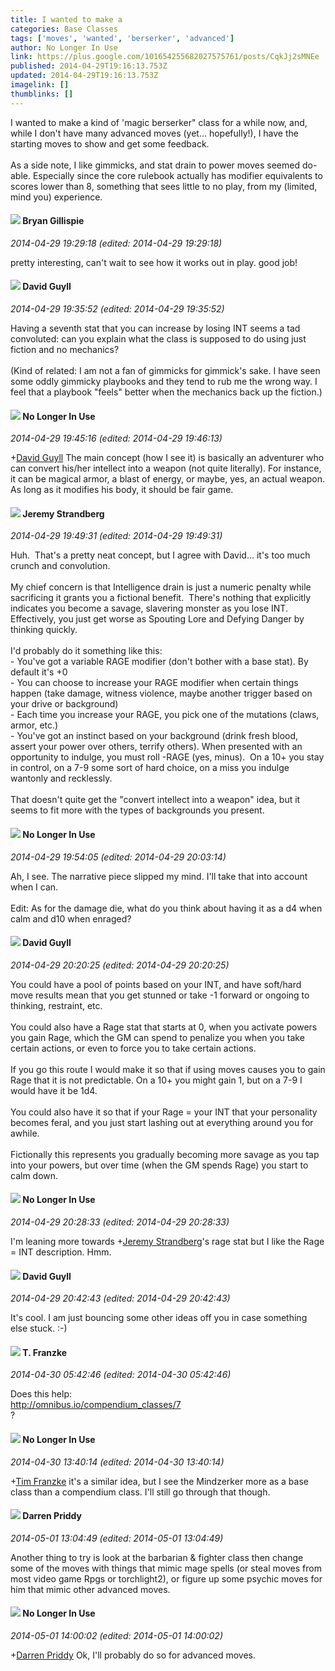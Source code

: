 ```yaml
---
title: I wanted to make a
categories: Base Classes
tags: ['moves', 'wanted', 'berserker', 'advanced']
author: No Longer In Use
link: https://plus.google.com/101654255682027575761/posts/CqkJj2sMNEe
published: 2014-04-29T19:16:13.753Z
updated: 2014-04-29T19:16:13.753Z
imagelink: []
thumblinks: []
---
```


I wanted to make a kind of &#39;magic berserker&quot; class for a while now, and, while I don&#39;t have many advanced moves (yet... hopefully!), I have the starting moves to show and get some feedback.<br /><br />As a side note, I like gimmicks, and stat drain to power moves seemed do-able. Especially since the core rulebook actually has modifier equivalents to scores lower than 8, something that sees little to no play, from my (limited, mind you) experience.
<div id='comment z13pyn3alqfrshtea22vfh2i5nu1yzccc'>
  <h4><img src='{{site.baseurl}}//images/avatars/114024912436888859352_photo.jpg'> Bryan Gillispie</h4>
      <p><cite>2014-04-29 19:29:18 (edited: 2014-04-29 19:29:18)</cite></p>
        <p>pretty interesting, can&#39;t wait to see how it works out in play. good job!</p>
</div>
        

<div id='comment z13pyn3alqfrshtea22vfh2i5nu1yzccc'>
  <h4><img src='{{site.baseurl}}//images/avatars/117134143142507309944_photo.jpg'> David Guyll</h4>
      <p><cite>2014-04-29 19:35:52 (edited: 2014-04-29 19:35:52)</cite></p>
        <p>Having a seventh stat that you can increase by losing INT seems a tad convoluted: can you explain what the class is supposed to do using just fiction and no mechanics?<br /><br />(Kind of related: I am not a fan of gimmicks for gimmick&#39;s sake. I have seen some oddly gimmicky playbooks and they tend to rub me the wrong way. I feel that a playbook &quot;feels&quot; better when the mechanics back up the fiction.)</p>
</div>
        

<div id='comment z13pyn3alqfrshtea22vfh2i5nu1yzccc'>
  <h4><img src='{{site.baseurl}}//images/avatars/101654255682027575761_photo.jpg'> No Longer In Use</h4>
      <p><cite>2014-04-29 19:45:16 (edited: 2014-04-29 19:46:13)</cite></p>
        <p><span class="proflinkWrapper"><span class="proflinkPrefix">+</span><a class="proflink" href="https://plus.google.com/117134143142507309944" oid="117134143142507309944">David Guyll</a></span> The main concept (how I see it) is basically an adventurer who can convert his/her intellect into a weapon (not quite literally). For instance, it can be magical armor, a blast of energy, or maybe, yes, an actual weapon.﻿ As long as it modifies his body, it should be fair game.</p>
</div>
        

<div id='comment z13pyn3alqfrshtea22vfh2i5nu1yzccc'>
  <h4><img src='{{site.baseurl}}//images/avatars/102595580176380683252_photo.jpg'> Jeremy Strandberg</h4>
      <p><cite>2014-04-29 19:49:31 (edited: 2014-04-29 19:49:31)</cite></p>
        <p>Huh.  That&#39;s a pretty neat concept, but I agree with David... it&#39;s too much crunch and convolution.<br /><br />My chief concern is that Intelligence drain is just a numeric penalty while sacrificing it grants you a fictional benefit.  There&#39;s nothing that explicitly indicates you become a savage, slavering monster as you lose INT.  Effectively, you just get worse as Spouting Lore and Defying Danger by thinking quickly. <br /><br />I&#39;d probably do it something like this:<br />- You&#39;ve got a variable RAGE modifier (don&#39;t bother with a base stat). By default it&#39;s +0<br />- You can choose to increase your RAGE modifier when certain things happen (take damage, witness violence, maybe another trigger based on your drive or background)<br />- Each time you increase your RAGE, you pick one of the mutations (claws, armor, etc.)<br />- You&#39;ve got an instinct based on your background (drink fresh blood, assert your power over others, terrify others). When presented with an opportunity to indulge, you must roll -RAGE (yes, minus).  On a 10+ you stay in control, on a 7-9 some sort of hard choice, on a miss you indulge wantonly and recklessly.<br /><br />That doesn&#39;t quite get the &quot;convert intellect into a weapon&quot; idea, but it seems to fit more with the types of backgrounds you present.</p>
</div>
        

<div id='comment z13pyn3alqfrshtea22vfh2i5nu1yzccc'>
  <h4><img src='{{site.baseurl}}//images/avatars/101654255682027575761_photo.jpg'> No Longer In Use</h4>
      <p><cite>2014-04-29 19:54:05 (edited: 2014-04-29 20:03:14)</cite></p>
        <p>Ah, I see. The narrative piece slipped my mind. I&#39;ll take that into account when I can.<br /><br />Edit: As for the damage die, what do you think about having it as a d4 when calm and d10 when enraged?</p>
</div>
        

<div id='comment z13pyn3alqfrshtea22vfh2i5nu1yzccc'>
  <h4><img src='{{site.baseurl}}//images/avatars/117134143142507309944_photo.jpg'> David Guyll</h4>
      <p><cite>2014-04-29 20:20:25 (edited: 2014-04-29 20:20:25)</cite></p>
        <p>You could have a pool of points based on your INT, and have soft/hard move results mean that you get stunned or take -1 forward or ongoing to thinking, restraint, etc.<br /><br />You could also have a Rage stat that starts at 0, when you activate powers you gain Rage, which the GM can spend to penalize you when you take certain actions, or even to force you to take certain actions.<br /><br />If you go this route I would make it so that if using moves causes you to gain Rage that it is not predictable. On a 10+ you might gain 1, but on a 7-9 I would have it be 1d4.<br /><br />You could also have it so that if your Rage = your INT that your personality becomes feral, and you just start lashing out at everything around you for awhile.<br /><br />Fictionally this represents you gradually becoming more savage as you tap into your powers, but over time (when the GM spends Rage) you start to calm down.</p>
</div>
        

<div id='comment z13pyn3alqfrshtea22vfh2i5nu1yzccc'>
  <h4><img src='{{site.baseurl}}//images/avatars/101654255682027575761_photo.jpg'> No Longer In Use</h4>
      <p><cite>2014-04-29 20:28:33 (edited: 2014-04-29 20:28:33)</cite></p>
        <p>I&#39;m leaning more towards <span class="proflinkWrapper"><span class="proflinkPrefix">+</span><a class="proflink" href="https://plus.google.com/102595580176380683252" oid="102595580176380683252">Jeremy Strandberg</a></span>&#39;s rage stat but I like the Rage = INT description. Hmm.</p>
</div>
        

<div id='comment z13pyn3alqfrshtea22vfh2i5nu1yzccc'>
  <h4><img src='{{site.baseurl}}//images/avatars/117134143142507309944_photo.jpg'> David Guyll</h4>
      <p><cite>2014-04-29 20:42:43 (edited: 2014-04-29 20:42:43)</cite></p>
        <p>It&#39;s cool. I am just bouncing some other ideas off you in case something else stuck. :-)</p>
</div>
        

<div id='comment z13pyn3alqfrshtea22vfh2i5nu1yzccc'>
  <h4><img src='{{site.baseurl}}//images/avatars/110330901807759406775_photo.jpg'> T. Franzke</h4>
      <p><cite>2014-04-30 05:42:46 (edited: 2014-04-30 05:42:46)</cite></p>
        <p>Does this help:<br /><a href="http://omnibus.io/compendium_classes/7" class="ot-anchor">http://omnibus.io/compendium_classes/7</a> <br />?</p>
</div>
        

<div id='comment z13pyn3alqfrshtea22vfh2i5nu1yzccc'>
  <h4><img src='{{site.baseurl}}//images/avatars/101654255682027575761_photo.jpg'> No Longer In Use</h4>
      <p><cite>2014-04-30 13:40:14 (edited: 2014-04-30 13:40:14)</cite></p>
        <p><span class="proflinkWrapper"><span class="proflinkPrefix">+</span><a class="proflink" href="https://plus.google.com/110330901807759406775" oid="110330901807759406775">Tim Franzke</a></span> it&#39;s a similar idea, but I see the Mindzerker more as a base class than a compendium class. I&#39;ll still go through that though.</p>
</div>
        

<div id='comment z13pyn3alqfrshtea22vfh2i5nu1yzccc'>
  <h4><img src='{{site.baseurl}}//images/avatars/105875318948666656289_photo.jpg'> Darren Priddy</h4>
      <p><cite>2014-05-01 13:04:49 (edited: 2014-05-01 13:04:49)</cite></p>
        <p>Another thing to try is look at the barbarian &amp; fighter class then change some of the moves with things that mimic mage spells (or steal moves from most video game Rpgs or torchlight2), or figure up some psychic moves for him that mimic other advanced moves.</p>
</div>
        

<div id='comment z13pyn3alqfrshtea22vfh2i5nu1yzccc'>
  <h4><img src='{{site.baseurl}}//images/avatars/101654255682027575761_photo.jpg'> No Longer In Use</h4>
      <p><cite>2014-05-01 14:00:02 (edited: 2014-05-01 14:00:02)</cite></p>
        <p><span class="proflinkWrapper"><span class="proflinkPrefix">+</span><a class="proflink" href="https://plus.google.com/105875318948666656289" oid="105875318948666656289">Darren Priddy</a></span> Ok, I&#39;ll probably do so for advanced moves.</p>
</div>
        